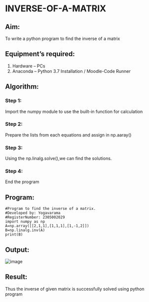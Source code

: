 # INVERSE-OF-A-MATRIX
## Aim:
To write a python program to find the inverse of a matrix
## Equipment’s required:
1. 	Hardware – PCs
2. 	Anaconda – Python 3.7 Installation / Moodle-Code Runner
## Algorithm:
### Step 1: 
Import the numpy module to use the built-in function for calculation 
### Step 2: 
Prepare the lists from each equations and assign in np.aaray()
### Step 3:
Using the np.linalg.solve(),we can find the solutions. 
### Step 4: 
End the program
## Program:
```
#Program to find the inverse of a matrix.
#Developed by: Yogavarama
#RegisterNumber: 2305002029
import numpy as np
A=np.array([[2,1,1],[1,1,1],[1,-1,2]])
B=np.linalg.inv(A)
print(B)
```
## Output:
![image](https://github.com/adhi2k/INVERSE-OF-A-MATRIX/assets/145216997/bb9fca09-a2d9-4bb8-82bf-65960e666cb3)

## Result:
Thus the inverse of given matrix is successfully solved using python program

